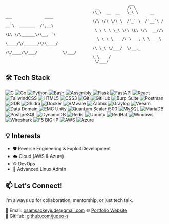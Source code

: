 ```
                                                      __                                    
                                       __            /\ \                                   
                                      /\_\  __  __   \_\ \     __    ___              ____  
                                      \/\ \/\ \/\ \  /'_` \  /'__`\ / __`\  _______  /',__\ 
                                       \ \ \ \ \_\ \/\ \L\ \/\  __//\ \L\ \/\______\/\__, `\
                                       _\ \ \ \____/\ \___,_\ \____\ \____/\/______/\/\____/
                                      /\ \_\ \/___/  \/__,_ /\/____/\/___/           \/___/ 
                                      \ \____/                                              
                                       \/___/ 
 ```

## 🛠️ Tech Stack
![C](https://img.shields.io/badge/C-00599C?style=flat&logo=c&logoColor=white)
![Go](https://img.shields.io/badge/Go-00ADD8?style=flat&logo=go&logoColor=white)
![Python](https://img.shields.io/badge/Python-3776AB?style=flat&logo=python&logoColor=white)
![Bash](https://img.shields.io/badge/Bash-121011?style=flat&logo=gnubash&logoColor=white)
![Assembly](https://img.shields.io/badge/x64_Assembly-181818?style=flat&logoColor=white)
![Flask](https://img.shields.io/badge/Flask-000?style=flat&logo=flask&logoColor=white)
![FastAPI](https://img.shields.io/badge/FastAPI-08C6C6?style=flat&logo=fastapi&logoColor=white)
![React](https://img.shields.io/badge/React-20232a?style=flat&logo=react&logoColor=61dafb)
![TailwindCSS](https://img.shields.io/badge/Tailwind_CSS-38B2AC?style=flat&logo=tailwind-css&logoColor=white)
![HTML5](https://img.shields.io/badge/HTML5-E34F26?style=flat&logo=html5&logoColor=white)
![CSS3](https://img.shields.io/badge/CSS3-1572B6?style=flat&logo=css3&logoColor=white)
![Git](https://img.shields.io/badge/Git-F05033?style=flat&logo=git&logoColor=white)
![GitHub](https://img.shields.io/badge/GitHub-121011?style=flat&logo=github&logoColor=white)
![Burp Suite](https://img.shields.io/badge/Burp_Suite-4A1D12?style=flat&logo=burpsuite&logoColor=white)
![Postman](https://img.shields.io/badge/Postman-FF6C37?style=flat&logo=postman&logoColor=white)
![GDB](https://img.shields.io/badge/GDB-1B1F23?style=flat&logo=gnu&logoColor=white)
![Ghidra](https://img.shields.io/badge/Ghidra-F80000?style=flat&logo=ghidra&logoColor=white)
![Docker](https://img.shields.io/badge/Docker-00A3C4?style=flat&logo=docker&logoColor=white)
![VMware](https://img.shields.io/badge/VMware-007CBA?style=flat&logo=vmware&logoColor=white)
![Zabbix](https://img.shields.io/badge/Zabbix-FF6600?style=flat&logo=zabbix&logoColor=white)
![Graylog](https://img.shields.io/badge/Graylog-3C3F41?style=flat&logo=graylog&logoColor=white)
![Veeam](https://img.shields.io/badge/Veeam-00B336?style=flat&logo=veeam&logoColor=white)
![Data Domain](https://img.shields.io/badge/Data%20Domain-4D92B7?style=flat&logo=dell&logoColor=white)
![EMC Unity](https://img.shields.io/badge/EMC%20Unity-0052CC?style=flat&logo=dell&logoColor=white)
![Quantum Scalar i500](https://img.shields.io/badge/Quantum_Scalar_i500-0052CC?style=flat&logo=quantum&logoColor=white)
![MySQL](https://img.shields.io/badge/MySQL-00A6D6?style=flat&logo=mysql&logoColor=white)
![MariaDB](https://img.shields.io/badge/MariaDB-003545?style=flat&logo=mysql&logoColor=white)
![PostgreSQL](https://img.shields.io/badge/PostgreSQL-4169E1?style=flat&logo=postgresql&logoColor=white)
![DynamoDB](https://img.shields.io/badge/DynamoDB-0255F0?style=flat&logo=amazondynamodb&logoColor=white)
![Redis](https://img.shields.io/badge/Redis-D92B1F?style=flat&logo=redis&logoColor=white)
![Ubuntu](https://img.shields.io/badge/Ubuntu-E95420?style=flat&logo=ubuntu&logoColor=white)
![RedHat](https://img.shields.io/badge/RedHat-E00000?style=flat&logo=redhat&logoColor=white)
![Windows](https://img.shields.io/badge/Windows-0078D6?style=flat&logo=windows&logoColor=white)
![Wireshark](https://img.shields.io/badge/Wireshark-15B1D5?style=flat&logo=wireshark&logoColor=white)
![F5 BIG-IP](https://img.shields.io/badge/F5_BIG--IP-FF001F?style=flat&logo=f5&logoColor=white)
![AWS](https://img.shields.io/badge/AWS-FF9900?style=flat&logo=amazon&logoColor=white)
![Azure](https://img.shields.io/badge/Azure-0072C6?style=flat&logo=microsoftazure&logoColor=white)



## 💡 Interests

- 🛡️ Reverse Engineering & Exploit Development
- ☁️ Cloud (AWS & Azure)
- ⚙️ DevOps
- 🐧 Advanced Linux Admin



## 📫 Let's Connect!

I'm always up for collaboration, mentorship, or just tech talk.

📩 Email: osamsackeyjude@gmail.com 
🌐 [Portfolio Website](https://judeo-s.github.io/portfolio/)  
🐙 GitHub: [github.com/judeo-s](https://github.com/judeo-s)
